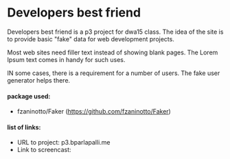 # Developers best friend

Developers best friend is a p3 project for dwa15 class. The idea of the site is to provide basic "fake" data for web development projects.

Most web sites need filler text instead of showing blank pages. The Lorem Ipsum text comes in handy for such uses.

IN some cases, there is a requirement for a number of users. The fake user generator helps there.


#### package used:
  - fzaninotto/Faker (https://github.com/fzaninotto/Faker)


#### list of links:
- URL to project: p3.bparlapalli.me
- Link to screencast: 